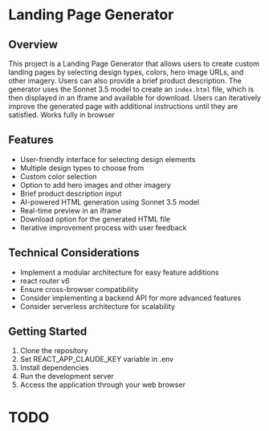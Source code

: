 # Landing Page Generator

## Overview

This project is a Landing Page Generator that allows users to create custom landing pages by
selecting design types, colors, hero image URLs, and other imagery. Users can also provide a brief
product description. The generator uses the Sonnet 3.5 model to create an `index.html` file, which
is then displayed in an iframe and available for download. Users can iteratively improve the
generated page with additional instructions until they are satisfied. Works fully in browser

## Features

-   User-friendly interface for selecting design elements
-   Multiple design types to choose from
-   Custom color selection
-   Option to add hero images and other imagery
-   Brief product description input
-   AI-powered HTML generation using Sonnet 3.5 model
-   Real-time preview in an iframe
-   Download option for the generated HTML file
-   Iterative improvement process with user feedback

## Technical Considerations

-   Implement a modular architecture for easy feature additions
-   react router v6
-   Ensure cross-browser compatibility
-   Consider implementing a backend API for more advanced features
-   Consider serverless architecture for scalability

## Getting Started

1. Clone the repository
2. Set REACT_APP_CLAUDE_KEY variable in .env
3. Install dependencies
4. Run the development server
5. Access the application through your web browser

# TODO
